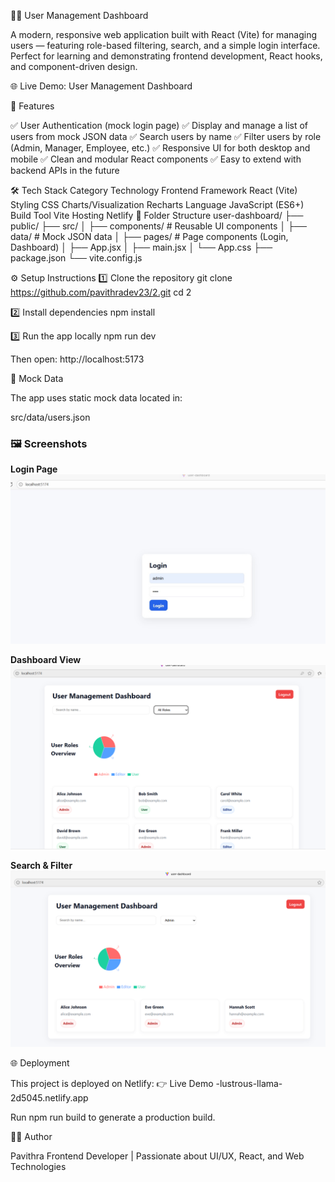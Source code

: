 🧑‍💼 User Management Dashboard

A modern, responsive web application built with React (Vite) for managing users — featuring role-based filtering, search, and a simple login interface.
Perfect for learning and demonstrating frontend development, React hooks, and component-driven design.

🌐 Live Demo: User Management Dashboard

🚀 Features

✅ User Authentication (mock login page)
✅ Display and manage a list of users from mock JSON data
✅ Search users by name
✅ Filter users by role (Admin, Manager, Employee, etc.)
✅ Responsive UI for both desktop and mobile
✅ Clean and modular React components
✅ Easy to extend with backend APIs in the future

🛠️ Tech Stack
Category	Technology
Frontend Framework	React (Vite)
Styling	CSS
Charts/Visualization	Recharts
Language	JavaScript (ES6+)
Build Tool	Vite
Hosting	Netlify
📁 Folder Structure
user-dashboard/
├── public/
├── src/
│   ├── components/        # Reusable UI components
│   ├── data/              # Mock JSON data
│   ├── pages/             # Page components (Login, Dashboard)
│   ├── App.jsx
│   ├── main.jsx
│   └── App.css
├── package.json
└── vite.config.js

⚙️ Setup Instructions
1️⃣ Clone the repository
git clone https://github.com/pavithradev23/2.git
cd 2

2️⃣ Install dependencies
npm install

3️⃣ Run the app locally
npm run dev


Then open: http://localhost:5173

🧾 Mock Data

The app uses static mock data located in:

src/data/users.json




### 🖼️ Screenshots

**Login Page**  
![Login Page](./screenshots/image-2.png)  

**Dashboard View**  
![Dashboard View](./screenshots/image.png)  

**Search & Filter**  
![Search & Filter](./screenshots/image-4.png)


	
	
🌐 Deployment

This project is deployed on Netlify:
👉 Live Demo -lustrous-llama-2d5045.netlify.app



Run npm run build to generate a production build.



👩‍💻 Author

Pavithra
Frontend Developer | Passionate about UI/UX, React, and Web Technologies